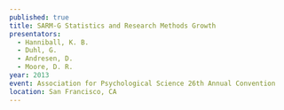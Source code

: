 ```yaml
---
published: true
title: SARM-G Statistics and Research Methods Growth
presentators:
  - Hanniball, K. B.
  - Duhl, G.
  - Andresen, D.
  - Moore, D. R.
year: 2013
event: Association for Psychological Science 26th Annual Convention
location: San Francisco, CA
---
```


